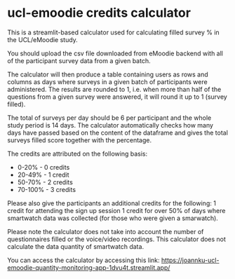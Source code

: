 # ucl-emoodie credits calculator

This is a streamlit-based calculator used for calculating filled survey % in the UCL/eMoodie study. 

You should upload the csv file downloaded from eMoodie backend with all of the participant survey data from a given batch. 

The calculator will then produce a table containing users as rows and columns as days where surveys in a given batch of participants were administered. The results are rounded to 1, i.e. when more than half of the questions from a given survey were answered, it will round it up to 1 (survey filled).

The total of surveys per day should be 6 per participant and the whole study period is 14 days. The calculator automatically checks how many days have passed based on the content of the dataframe and gives the total surveys filled score together with the percentage.

The credits are attributed on the following basis:
- 0-20% - 0 credits
- 20-49% - 1 credit
- 50-70% - 2 credits
- 70-100% - 3 credits

Please also give the participants an additional credits for the following:
1 credit for attending the sign up session
1 credit for over 50% of days where smartwatch data was collected (for those who were given a smarwatch). 

Please note the calculator does not take into account the number of questionnaires filled or the voice/video recordings. This calculator does not calculate the data quantity of smartwatch data. 

You can access the calculator by accessing this link: 
https://joannku-ucl-emoodie-quantity-monitoring-app-1dvu4t.streamlit.app/
